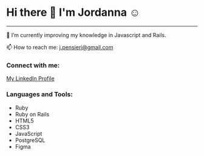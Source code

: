 ### <h1>Hi there 👋 I'm Jordanna :relaxed: </h1>

<hr>

🌱 I’m currently improving my knowledge in Javascript and Rails.

📫 How to reach me: j.pensieri@gmail.com


<h3> Connect with me: </h3> 
<a href="www.linkedin.com/in/jordanna-pensieri
" target="_blank">My LinkedIn Profile</a>

<h3>Languages and Tools:</h3>
<ul>
<li>Ruby</li>
<li>Ruby on Rails</li>
<li>HTML5</li>
<li>CSS3</li>
<li>JavaScript</li>
<li>PostgreSQL</li>
<li>Figma</li>
</ul>
